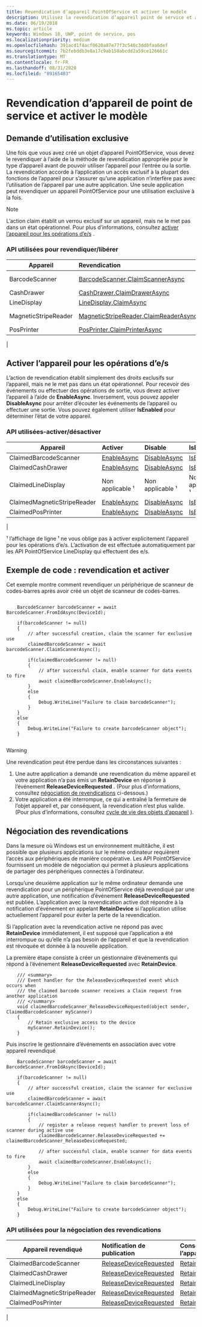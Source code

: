 ```yaml
---
title: Revendication d’appareil PointOfService et activer le modèle
description: Utilisez la revendication d’appareil point de service et activez les API pour demander des appareils et les activer pour les opérations d’e/s.
ms.date: 06/19/2018
ms.topic: article
keywords: Windows 10, UWP, point de service, pos
ms.localizationpriority: medium
ms.openlocfilehash: 391acd1f4acf0620a87e77f3c540c3dd0faa6def
ms.sourcegitcommit: 7b2febddb3e8a17c9ab158abcdd2a59ce126661c
ms.translationtype: MT
ms.contentlocale: fr-FR
ms.lasthandoff: 08/31/2020
ms.locfileid: "89165403"
---
```

# <a name="point-of-service-device-claim-and-enable-model"></a>Revendication d’appareil de point de service et activer le modèle

## <a name="claiming-for-exclusive-use"></a>Demande d’utilisation exclusive

Une fois que vous avez créé un objet d’appareil PointOfService, vous devez le revendiquer à l’aide de la méthode de revendication appropriée pour le type d’appareil avant de pouvoir utiliser l’appareil pour l’entrée ou la sortie.  La revendication accorde à l’application un accès exclusif à la plupart des fonctions de l’appareil pour s’assurer qu’une application n’interfère pas avec l’utilisation de l’appareil par une autre application.  Une seule application peut revendiquer un appareil PointOfService pour une utilisation exclusive à la fois. 

> [!Note]
> L’action claim établit un verrou exclusif sur un appareil, mais ne le met pas dans un état opérationnel.  Pour plus d’informations, consultez [activer l’appareil pour les opérations d’e/s](#enable-device-for-io-operations) .

### <a name="apis-used-to-claim--release"></a>API utilisées pour revendiquer/libérer

|Appareil|Revendication | Libérer | 
|-|:-|:-|
|BarcodeScanner | [BarcodeScanner.ClaimScannerAsync](/uwp/api/windows.devices.pointofservice.barcodescanner.claimscannerasync) | [ClaimedBarcodeScanner. Close](/uwp/api/windows.devices.pointofservice.claimedbarcodescanner.close) |
|CashDrawer | [CashDrawer.ClaimDrawerAsync](/uwp/api/windows.devices.pointofservice.cashdrawer.claimdrawerasync) | [ClaimedCashDrawer. Close](/uwp/api/windows.devices.pointofservice.claimedcashdrawer.close) | 
|LineDisplay | [LineDisplay.ClaimAsync](/uwp/api/windows.devices.pointofservice.linedisplay.claimasync) |  [ClaimedineDisplay. Close](/uwp/api/windows.devices.pointofservice.claimedlinedisplay.close) | 
|MagneticStripeReader | [MagneticStripeReader.ClaimReaderAsync](/uwp/api/windows.devices.pointofservice.magneticstripereader.claimreaderasync) |  [ClaimedMagneticStripeReader. Close](/uwp/api/windows.devices.pointofservice.claimedmagneticstripereader.close) | 
|PosPrinter | [PosPrinter.ClaimPrinterAsync](/uwp/api/windows.devices.pointofservice.posprinter.claimprinterasync) |  [ClaimedPosPrinter. Close](/uwp/api/windows.devices.pointofservice.claimedposprinter.close) | 
 | 

## <a name="enable-device-for-io-operations"></a>Activer l’appareil pour les opérations d’e/s

L’action de revendication établit simplement des droits exclusifs sur l’appareil, mais ne le met pas dans un état opérationnel.  Pour recevoir des événements ou effectuer des opérations de sortie, vous devez activer l’appareil à l’aide de **EnableAsync**.  Inversement, vous pouvez appeler **DisableAsync** pour arrêter d’écouter les événements de l’appareil ou effectuer une sortie.  Vous pouvez également utiliser **IsEnabled** pour déterminer l’état de votre appareil.

### <a name="apis-used-enable--disable"></a>API utilisées-activer/désactiver

| Appareil | Activer | Disable | IsEnabled? |
|-|:-|:-|:-|
|ClaimedBarcodeScanner | [EnableAsync](/uwp/api/windows.devices.pointofservice.claimedbarcodescanner.enableasync) | [DisableAsync](/uwp/api/windows.devices.pointofservice.claimedbarcodescanner.disableasync) | [IsEnabled](/uwp/api/windows.devices.pointofservice.claimedbarcodescanner.isenabled) | 
|ClaimedCashDrawer | [EnableAsync](/uwp/api/windows.devices.pointofservice.claimedcashdrawer.enableasync) | [DisableAsync](/uwp/api/windows.devices.pointofservice.claimedcashdrawer.disableasync) | [IsEnabled](/uwp/api/windows.devices.pointofservice.claimedcashdrawer.isenabled) |
|ClaimedLineDisplay | Non applicable ¹ | Non applicable ¹ | Non applicable ¹ | 
|ClaimedMagneticStripeReader | [EnableAsync](/uwp/api/windows.devices.pointofservice.claimedmagneticstripereader.enableasync) | [DisableAsync](/uwp/api/windows.devices.pointofservice.claimedmagneticstripereader.disableasync) | [IsEnabled](/uwp/api/windows.devices.pointofservice.claimedmagneticstripereader.isenabled) |  
|ClaimedPosPrinter | [EnableAsync](/uwp/api/windows.devices.pointofservice.claimedposprinter.enableasync) | [DisableAsync](/uwp/api/windows.devices.pointofservice.claimedposprinter.disableasync) | [IsEnabled](/uwp/api/windows.devices.pointofservice.claimedposprinter.isenabled) |
|

¹ l’affichage de ligne ¹ ne vous oblige pas à activer explicitement l’appareil pour les opérations d’e/s.  L’activation de est effectuée automatiquement par les API PointOfService LineDisplay qui effectuent des e/s.

## <a name="code-sample-claim-and-enable"></a>Exemple de code : revendication et activer

Cet exemple montre comment revendiquer un périphérique de scanneur de codes-barres après avoir créé un objet de scanneur de codes-barres.

```Csharp

    BarcodeScanner barcodeScanner = await BarcodeScanner.FromIdAsync(DeviceId);

    if(barcodeScanner != null)
    {
        // after successful creation, claim the scanner for exclusive use 
        claimedBarcodeScanner = await barcodeScanner.ClaimScannerAsync();

        if(claimedBarcodeScanner != null)
        {
            // after successful claim, enable scanner for data events to fire
            await claimedBarcodeScanner.EnableAsync();
        }
        else
        {
            Debug.WriteLine("Failure to claim barcodeScanner");
        }
    }
    else
    {
        Debug.WriteLine("Failure to create barcodeScanner object");
    }
    
```

> [!Warning]
> Une revendication peut être perdue dans les circonstances suivantes :
> 1. Une autre application a demandé une revendication du même appareil et votre application n’a pas émis un **RetainDevice** en réponse à l’événement **ReleaseDeviceRequested** .  (Pour plus d’informations, consultez [négociation de revendications](#claim-negotiation) ci-dessous.)
> 2. Votre application a été interrompue, ce qui a entraîné la fermeture de l’objet appareil et, par conséquent, la revendication n’est plus valide. (Pour plus d’informations, consultez [cycle de vie des objets d’appareil](pos-basics-deviceobject.md#device-object-lifecycle) ).


## <a name="claim-negotiation"></a>Négociation des revendications

Dans la mesure où Windows est un environnement multitâche, il est possible que plusieurs applications sur le même ordinateur requièrent l’accès aux périphériques de manière coopérative.  Les API PointOfService fournissent un modèle de négociation qui permet à plusieurs applications de partager des périphériques connectés à l’ordinateur.

Lorsqu’une deuxième application sur le même ordinateur demande une revendication pour un périphérique PointOfService déjà revendiqué par une autre application, une notification d’événement **ReleaseDeviceRequested** est publiée. L’application avec la revendication active doit répondre à la notification d’événement en appelant **RetainDevice** si l’application utilise actuellement l’appareil pour éviter la perte de la revendication. 

Si l’application avec la revendication active ne répond pas avec **RetainDevice** immédiatement, il est supposé que l’application a été interrompue ou qu’elle n’a pas besoin de l’appareil et que la revendication est révoquée et donnée à la nouvelle application. 

La première étape consiste à créer un gestionnaire d’événements qui répond à l’événement **ReleaseDeviceRequested** avec **RetainDevice**.  

```Csharp
    /// <summary>
    /// Event handler for the ReleaseDeviceRequested event which occurs when 
    /// the claimed barcode scanner receives a Claim request from another application
    /// </summary>
    void claimedBarcodeScanner_ReleaseDeviceRequested(object sender, ClaimedBarcodeScanner myScanner)
    {
        // Retain exclusive access to the device
        myScanner.RetainDevice();
    }
```

Puis inscrire le gestionnaire d’événements en association avec votre appareil revendiqué

```Csharp
    BarcodeScanner barcodeScanner = await BarcodeScanner.FromIdAsync(DeviceId);

    if(barcodeScanner != null)
    {
        // after successful creation, claim the scanner for exclusive use 
        claimedBarcodeScanner = await barcodeScanner.ClaimScannerAsync();

        if(claimedBarcodeScanner != null)
        {
            // register a release request handler to prevent loss of scanner during active use
            claimedBarcodeScanner.ReleaseDeviceRequested += claimedBarcodeScanner_ReleaseDeviceRequested;

            // after successful claim, enable scanner for data events to fire
            await claimedBarcodeScanner.EnableAsync();          
        }
        else
        {
            Debug.WriteLine("Failure to claim barcodeScanner");
        }
    }
    else
    {
        Debug.WriteLine("Failure to create barcodeScanner object");
    }
```



### <a name="apis-used-for-claim-negotiation"></a>API utilisées pour la négociation des revendications

|Appareil revendiqué|Notification de publication| Conserver l’appareil |
|-|:-|:-|
|ClaimedBarcodeScanner | [ReleaseDeviceRequested](/uwp/api/windows.devices.pointofservice.claimedbarcodescanner.releasedevicerequested) | [RetainDevice](/uwp/api/windows.devices.pointofservice.claimedbarcodescanner.retaindevice)
|ClaimedCashDrawer | [ReleaseDeviceRequested](/uwp/api/windows.devices.pointofservice.claimedcashdrawer.releasedevicerequested) | [RetainDevice](/uwp/api/windows.devices.pointofservice.claimedcashdrawer.retaindevice)
|ClaimedLineDisplay | [ReleaseDeviceRequested](/uwp/api/windows.devices.pointofservice.claimedlinedisplay.releasedevicerequested) | [RetainDevice](/uwp/api/windows.devices.pointofservice.claimedlinedisplay.retaindevice)
|ClaimedMagneticStripeReader | [ReleaseDeviceRequested](/uwp/api/windows.devices.pointofservice.claimedmagneticstripereader.releasedevicerequested) | [RetainDevice](/uwp/api/windows.devices.pointofservice.claimedlinedisplay.retaindevice)
|ClaimedPosPrinter | [ReleaseDeviceRequested](/uwp/api/windows.devices.pointofservice.claimedposprinter.releasedevicerequested) | [RetainDevice](/uwp/api/windows.devices.pointofservice.claimedposprinter.retaindevice)
|